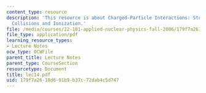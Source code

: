 ```yaml
---
content_type: resource
description: 'This resource is about Charged-Particle Interactions: Stopping Power,
  Collisions and Ionization.'
file: /media/courses/22-101-applied-nuclear-physics-fall-2006/179f7a2618d601b9b37c72dab4c5d747_lec14.pdf
file_type: application/pdf
learning_resource_types:
- Lecture Notes
ocw_type: OCWFile
parent_title: Lecture Notes
parent_type: CourseSection
resourcetype: Document
title: lec14.pdf
uid: 179f7a26-18d6-01b9-b37c-72dab4c5d747
---
```

